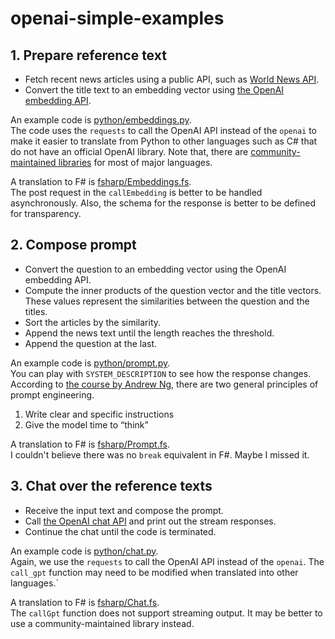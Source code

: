 # openai-simple-examples

## 1. Prepare reference text
- Fetch recent news articles using a public API, such as [World News API](https://worldnewsapi.com/).
- Convert the title text to an embedding vector using [the OpenAI embedding API](https://platform.openai.com/docs/api-reference/embeddings).

An example code is [python/embeddings.py](python/embeddings.py).  
The code uses the `requests` to call the OpenAI API instead of the `openai` to make it easier to translate from Python to other languages such as C# that do not have an official OpenAI library.
Note that, there are [community-maintained libraries](https://platform.openai.com/docs/libraries/community-libraries) for most of major languages.

A translation to F# is [fsharp/Embeddings.fs](fsharp/Embeddings.fs).  
The post request in the `callEmbedding` is better to be handled asynchronously.
Also, the schema for the response is better to be defined for transparency.

## 2. Compose prompt
- Convert the question to an embedding vector using the OpenAI embedding API.
- Compute the inner products of the question vector and the title vectors. These values represent the similarities between the question and the titles.
- Sort the articles by the similarity.
- Append the news text until the length reaches the threshold.
- Append the question at the last.

An example code is [python/prompt.py](python/prompt.py).  
You can play with `SYSTEM_DESCRIPTION` to see how the response changes. According to [the course by Andrew Ng](https://www.deeplearning.ai/short-courses/chatgpt-prompt-engineering-for-developers/), there are two general principles of prompt engineering.  
1. Write clear and specific instructions
2. Give the model time to “think”

A translation to F# is [fsharp/Prompt.fs](fsharp/Prompt.fs).  
I couldn't believe there was no `break` equivalent in F#. Maybe I missed it.

## 3. Chat over the reference texts
- Receive the input text and compose the prompt.
- Call [the OpenAI chat API](https://platform.openai.com/docs/api-reference/chat) and print out the stream responses.
- Continue the chat until the code is terminated.

An example code is [python/chat.py](python/chat.py).  
Again, we use the `requests` to call the OpenAI API instead of the `openai`. The `call_gpt` function may need to be modified when translated into other languages.`

A translation to F# is [fsharp/Chat.fs](fsharp/Chat.fs).  
The `callGpt` function does not support streaming output. It may be better to use a community-maintained library instead.
